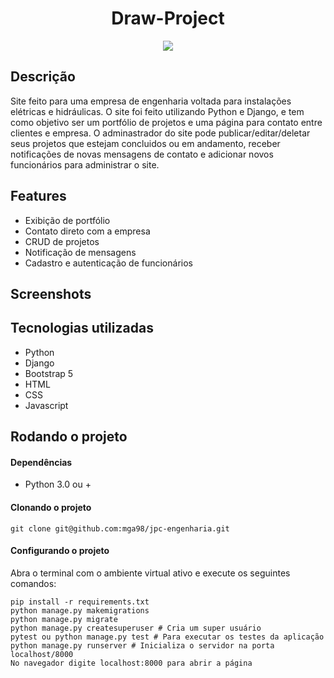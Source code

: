 <h1 align="center"> Draw-Project </h1>

<p align="center">
<img src="http://img.shields.io/static/v1?label=STATUS&message=EM%20DESENVOLVIMENTO&color=GREEN&style=for-the-badge"/>
</p>

<h2> Descrição </h2>

<p>
Site feito para uma empresa de engenharia voltada para instalações elétricas e hidráulicas.
O site foi feito utilizando Python e Django, e tem como objetivo ser um portfólio de projetos e uma página para contato entre clientes e empresa. O adminastrador do site pode publicar/editar/deletar seus projetos que estejam concluidos ou em andamento, receber notificações de novas mensagens de contato e adicionar novos funcionários para administrar o site.
</p>

<h2> Features </h2>

<ul>
<li>Exibição de portfólio</li>
<li>Contato direto com a empresa</li>
<li>CRUD de projetos</li>
<li>Notificação de mensagens</li>
<li>Cadastro e autenticação de funcionários</li>
</ul>

<h2> Screenshots </h2>



<h2> Tecnologias utilizadas </h2>

<ul>
<li>Python</li>
<li>Django</li>
<li>Bootstrap 5</li>
<li>HTML</li>
<li>CSS</li>
<li>Javascript</li>
</ul>

<h2> Rodando o projeto </h2>
<h4> Dependências </h4>
<ul>
<li>Python 3.0 ou +</li>
</ul>
<h4> Clonando o projeto </h4>

```
git clone git@github.com:mga98/jpc-engenharia.git
```

<h4> Configurando o projeto </h4>
<p> Abra o terminal com o ambiente virtual ativo e execute os seguintes comandos: </p>

```
pip install -r requirements.txt
python manage.py makemigrations
python manage.py migrate
python manage.py createsuperuser # Cria um super usuário
pytest ou python manage.py test # Para executar os testes da aplicação
python manage.py runserver # Inicializa o servidor na porta localhost/8000
No navegador digite localhost:8000 para abrir a página
```
